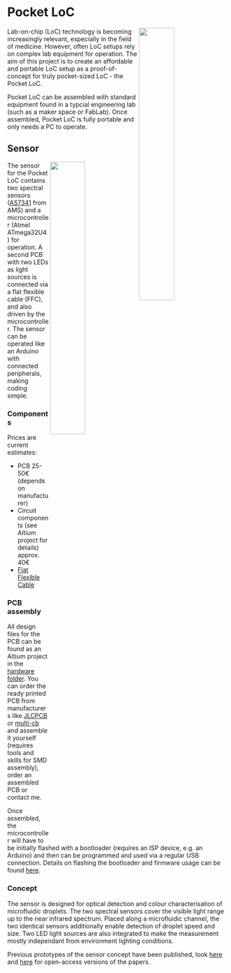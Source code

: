 # Pocket LoC
<img align = "right" src="https://user-images.githubusercontent.com/42568983/202521498-0bb95a05-1dd4-4db9-ad12-fc51b9aba1ed.jpg" width="40%" /> 
Lab-on-chip (LoC) technology is becoming increasingly relevant, especially in the field of medicine. However, often LoC setups rely on complex lab equipment for operation. The aim of this project is to create an affordable and portable LoC setup as a proof-of-concept for truly pocket-sized LoC - the Pocket LoC.

Pocket LoC can be assembled with standard equipment found in a typcial engineering lab (such as a maker space or FabLab). Once assembled, Pocket LoC is fully portable and only needs a PC to operate.

## Sensor
<img align = "right" src="https://user-images.githubusercontent.com/42568983/203098093-aa4930c4-2c17-4080-9b4d-5ead578a456f.jpg" width="40%" />

The sensor for the Pocket LoC contains two spectral sensors ([AS7341](https://ams.com/en/as7341) from AMS) and a microcontroller (Atmel ATmega32U4) for operation. A second PCB with two LEDs as light sources is connected via a flat flexible cable (FFC), and also driven by the microcontroller. The sensor can be operated like an Arduino with connected peripherals, making coding simple.


### Components

Prices are current estimates:
- PCB 25-50€ (depends on manufacturer)
- Circuit components (see Altium project for details) approx. 40€
- [Flat Flexible Cable](https://www.digikey.de/de/products/detail/molex/0152670709/4427461)  

### PCB assembly
All design files for the PCB can be found as an Altium project in the [hardware folder](https://github.com/Pocket-LoC/Sensor/tree/main/Hardware). You can order the ready printed PCB from manufacturers like [JLCPCB](https://jlcpcb.com/) or [multi-cb](https://www.multi-circuit-boards.eu/en/index.html) and assemble it yourself (requires tools and skills for SMD assembly), order an assembled PCB or contact me.

Once assembled, the microcontroller will have to be initially flashed with a bootloader (requires an ISP device, e.g. an Arduino) and then can be programmed and used via a regular USB connection. Details on flashing the bootloader and firmware usage can be found [here](https://github.com/Pocket-LoC/Sensor/tree/main/Firmware). 

### Concept
The sensor is designed for optical detection and colour characterisation of microfluidic droplets. The two spectral sensors cover the visible light range up to the near infrared spectrum. Placed along a microfluidic channel, the two identical sensors additionally enable detection of droplet speed and size. Two LED light sources are also integrated to make the measurement mostly independant from environment lighting conditions.

Previous prototypes of the sensor concept have been published, look [here](https://www.techrxiv.org/articles/preprint/Advanced_Characterisation_of_a_Sensor_System_for_Droplet-Based_Microfluidics/13554479) and [here](https://arxiv.org/abs/2006.09774) for open-access versions of the papers.
